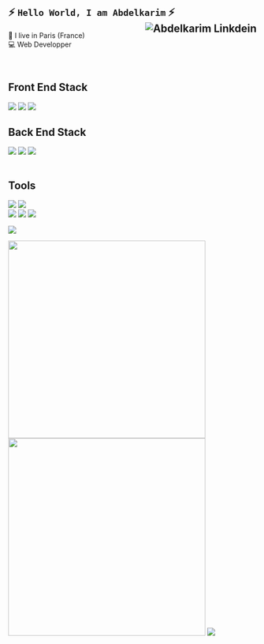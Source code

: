 ## ⚡️ ` Hello World, I am Abdelkarim ` ⚡️ <a href="https://twitter.com/badelgeek" target="_blank" rel="nofollow"><a href="https://www.linkedin.com/in/abdelkarim-mehiaoui" target="_blank" rel="nofollow"><img align="right" alt="Abdelkarim Linkdein" height="auto" src="https://img.shields.io/badge/LinkedIn-0077B5?style=for-the-badge&logo=linkedin&logoColor=white" /></a>


<p>
  💼 I live in Paris (France)<br/>
  💻 Web Developper<br/>
  </p>
  
  <div>
  <br>
  <h2>Front End Stack</h2>
    <img src="https://img.shields.io/badge/HTML5-E34F26?style=for-the-badge&logo=html5&logoColor=white"/>
    <img src="https://img.shields.io/badge/CSS3-1572B6?style=for-the-badge&logo=css3&logoColor=white"/>
    <img src="https://img.shields.io/badge/JavaScript-F7DF1E?style=for-the-badge&logo=javascript&logoColor=black"/> 
  <h2>Back End Stack</h2>
    <img src="https://img.shields.io/badge/Node.js-43853D?style=for-the-badge&logo=node.js&logoColor=white"/>
    <img src="https://img.shields.io/badge/Express.js-404D59?style=for-the-badge"/>
    <img src="https://img.shields.io/badge/EJS-E0EFEF?style=for-the-badge"/>
    <!-- LOGOS
    https://dev.to/envoy_/150-badges-for-github-pnk
    <br>
    <img src="https://img.shields.io/badge/MongoDB-4EA94B?style=for-the-badge&logo=mongodb&logoColor=white"/>
    -->
    <br><br>
    <h2>Tools</h2>
      <img src="https://img.shields.io/badge/Visual_Studio_Code-0078D4?style=for-the-badge&logo=visual%20studio%20code&logoColor=white"/>
      <img src="https://img.shields.io/badge/iTerm2-000000?style=for-the-badge&logo=iterm2&logoColor=white"/>
    <br>      
      <img src="https://img.shields.io/badge/-Git-F44D27?style=for-the-badge&logo=Git&logoColor=white"/>
      <img src="https://img.shields.io/badge/GitHub-100000?style=for-the-badge&logo=github&logoColor=white"/>
      <img src="https://img.shields.io/badge/NPM-E0EFEF?style=for-the-badge&logo=npm&logoColor=000"/>
    <p>
      <img src="https://img.shields.io/badge/-Slack-E01563?style=for-the-badge&logo=Slack&logoColor=white"/>
     </p>
    </div>

<p align = "left">
  <img src = "https://github-readme-stats.vercel.app/api?username=badelgeek&show_icons=true&theme=algolia&count_private=true" width = 400>
  <img src = "https://github-readme-streak-stats.herokuapp.com?user=badelgeek&theme=algolia" width = 400>
  <img src="https://activity-graph.herokuapp.com/graph?username=badelgeek&theme=react-dark" />
  <!-- <img src = "https://github-readme-stats.vercel.app/api/top-langs/?username=badelgeek&layout=default&theme=algolia" > -->
</p>





